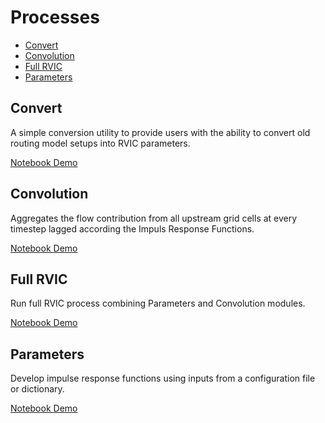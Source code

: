 # Processes
- [Convert](#convert)
- [Convolution](#convolution)
- [Full RVIC](#full-rvic)
- [Parameters](#parameters)

## Convert
A simple conversion utility to provide users with the ability to convert old routing model setups into RVIC parameters.

[Notebook Demo](formatted_demos/wps_convert_demo.html)

## Convolution
Aggregates the flow contribution from all upstream grid cells at every timestep lagged according the Impuls Response Functions.

[Notebook Demo](formatted_demos/wps_convolution_demo.html)

## Full RVIC
Run full RVIC process combining Parameters and Convolution modules.

[Notebook Demo](formatted_demos/wps_full_rvic_demo.html)

## Parameters
Develop impulse response functions using inputs from a configuration file or dictionary.

[Notebook Demo](formatted_demos/wps_parameters_demo.html)
